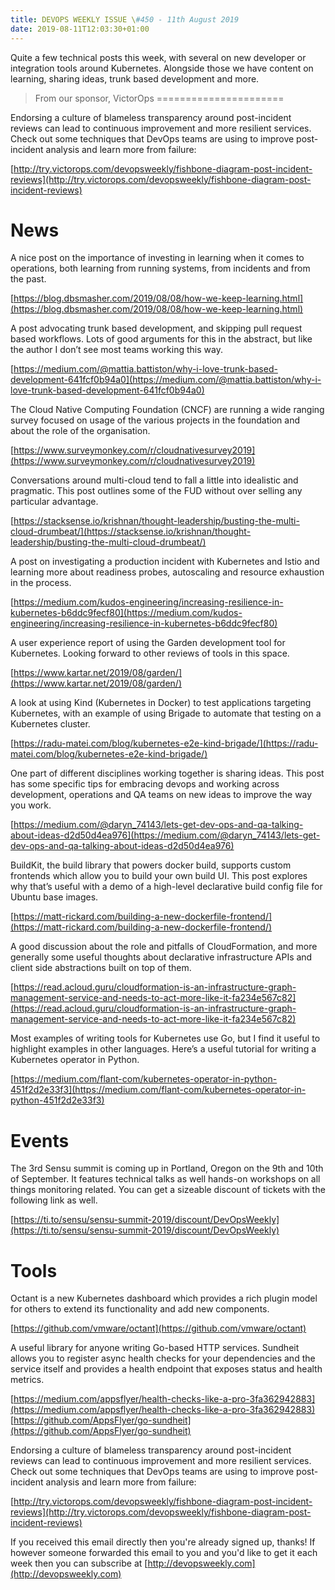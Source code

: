 ```yaml
---
title: DEVOPS WEEKLY ISSUE \#450 - 11th August 2019 
date: 2019-08-11T12:03:30+01:00
---
```


Quite a few technical posts this week, with several on new developer or integration tools around Kubernetes. Alongside those we have content on learning, sharing ideas, trunk based development and more.


>From our sponsor, VictorOps
======================

Endorsing a culture of blameless transparency around post-incident reviews can lead to continuous improvement and more resilient services. Check out some techniques that DevOps teams are using to improve post-incident analysis and learn more from failure:

[http://try.victorops.com/devopsweekly/fishbone-diagram-post-incident-reviews](http://try.victorops.com/devopsweekly/fishbone-diagram-post-incident-reviews)


News
====

A nice post on the importance of investing in learning when it comes to operations, both learning from running systems, from incidents and from the past.

[https://blog.dbsmasher.com/2019/08/08/how-we-keep-learning.html](https://blog.dbsmasher.com/2019/08/08/how-we-keep-learning.html)


A post advocating trunk based development, and skipping pull request based workflows. Lots of good arguments for this in the abstract, but like the author I don’t see most teams working this way.

[https://medium.com/@mattia.battiston/why-i-love-trunk-based-development-641fcf0b94a0](https://medium.com/@mattia.battiston/why-i-love-trunk-based-development-641fcf0b94a0)


The Cloud Native Computing Foundation (CNCF) are running a wide ranging survey focused on usage of the various projects in the foundation and about the role of the organisation.

[https://www.surveymonkey.com/r/cloudnativesurvey2019](https://www.surveymonkey.com/r/cloudnativesurvey2019)


Conversations around multi-cloud tend to fall a little into idealistic and pragmatic. This post outlines some of the FUD without over selling any particular advantage.

[https://stacksense.io/krishnan/thought-leadership/busting-the-multi-cloud-drumbeat/](https://stacksense.io/krishnan/thought-leadership/busting-the-multi-cloud-drumbeat/)


A post on investigating a production incident with Kubernetes and Istio and learning more about readiness probes, autoscaling and resource exhaustion in the process.

[https://medium.com/kudos-engineering/increasing-resilience-in-kubernetes-b6ddc9fecf80](https://medium.com/kudos-engineering/increasing-resilience-in-kubernetes-b6ddc9fecf80)


A user experience report of using the Garden development tool for Kubernetes. Looking forward to other reviews of tools in this space.

[https://www.kartar.net/2019/08/garden/](https://www.kartar.net/2019/08/garden/)


A look at using Kind (Kubernetes in Docker) to test applications targeting Kubernetes, with an example of using Brigade to automate that testing on a Kubernetes cluster.

[https://radu-matei.com/blog/kubernetes-e2e-kind-brigade/](https://radu-matei.com/blog/kubernetes-e2e-kind-brigade/)


One part of different disciplines working together is sharing ideas. This post has some specific tips for embracing devops and working across development, operations and QA teams on new ideas to improve the way you work.

[https://medium.com/@daryn_74143/lets-get-dev-ops-and-qa-talking-about-ideas-d2d50d4ea976](https://medium.com/@daryn_74143/lets-get-dev-ops-and-qa-talking-about-ideas-d2d50d4ea976)


BuildKit, the build library that powers docker build, supports custom frontends which allow you to build your own build UI. This post explores why that’s useful with a demo of a high-level declarative build config file for Ubuntu base images.

[https://matt-rickard.com/building-a-new-dockerfile-frontend/](https://matt-rickard.com/building-a-new-dockerfile-frontend/)


A good discussion about the role and pitfalls of CloudFormation, and more generally some useful thoughts about declarative infrastructure APIs and client side abstractions built on top of them.

[https://read.acloud.guru/cloudformation-is-an-infrastructure-graph-management-service-and-needs-to-act-more-like-it-fa234e567c82](https://read.acloud.guru/cloudformation-is-an-infrastructure-graph-management-service-and-needs-to-act-more-like-it-fa234e567c82)


Most examples of writing tools for Kubernetes use Go, but I find it useful to highlight examples in other languages. Here’s a useful tutorial for writing a Kubernetes operator in Python.

[https://medium.com/flant-com/kubernetes-operator-in-python-451f2d2e33f3](https://medium.com/flant-com/kubernetes-operator-in-python-451f2d2e33f3)


Events
======

The 3rd Sensu summit is coming up in Portland, Oregon on the 9th and 10th of September. It features technical talks as well hands-on workshops on all things monitoring related. You can get a sizeable discount of tickets with the following link as well.

[https://ti.to/sensu/sensu-summit-2019/discount/DevOpsWeekly](https://ti.to/sensu/sensu-summit-2019/discount/DevOpsWeekly)


Tools
=====

Octant is a new Kubernetes dashboard which provides a rich plugin model for others to extend its functionality and add new components.

[https://github.com/vmware/octant](https://github.com/vmware/octant)


A useful library for anyone writing Go-based HTTP services. Sundheit allows you to register async health checks for your dependencies and the service itself and provides a health endpoint that exposes status and health metrics.

[https://medium.com/appsflyer/health-checks-like-a-pro-3fa362942883](https://medium.com/appsflyer/health-checks-like-a-pro-3fa362942883)
[https://github.com/AppsFlyer/go-sundheit](https://github.com/AppsFlyer/go-sundheit)



Endorsing a culture of blameless transparency around post-incident reviews can lead to continuous improvement and more resilient services. Check out some techniques that DevOps teams are using to improve post-incident analysis and learn more from failure:

[http://try.victorops.com/devopsweekly/fishbone-diagram-post-incident-reviews](http://try.victorops.com/devopsweekly/fishbone-diagram-post-incident-reviews)


If you received this email directly then you're already signed up, thanks! If however someone forwarded this email to you and you'd like to get it each week then you can subscribe at [http://devopsweekly.com](http://devopsweekly.com)

